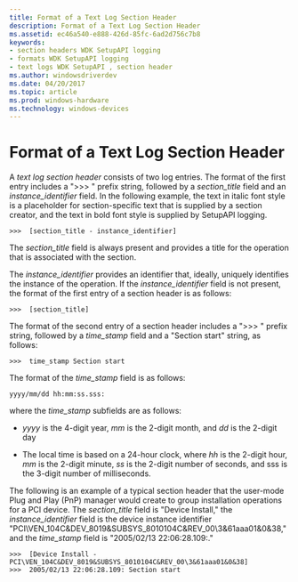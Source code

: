 ```yaml
---
title: Format of a Text Log Section Header
description: Format of a Text Log Section Header
ms.assetid: ec46a540-e888-426d-85fc-6ad2d756c7b8
keywords:
- section headers WDK SetupAPI logging
- formats WDK SetupAPI logging
- text logs WDK SetupAPI , section header
ms.author: windowsdriverdev
ms.date: 04/20/2017
ms.topic: article
ms.prod: windows-hardware
ms.technology: windows-devices
---
```


# Format of a Text Log Section Header


A *text log section header* consists of two log entries. The format of the first entry includes a "&gt;&gt;&gt; " prefix string, followed by a *section\_title* field and an *instance\_identifier* field. In the following example, the text in italic font style is a placeholder for section-specific text that is supplied by a section creator, and the text in bold font style is supplied by SetupAPI logging.

```
>>>  [section_title - instance_identifier] 
```

The *section\_title* field is always present and provides a title for the operation that is associated with the section.

The *instance\_identifier* provides an identifier that, ideally, uniquely identifies the instance of the operation. If the *instance\_identifier* field is not present, the format of the first entry of a section header is as follows:

```
>>>  [section_title] 
```

The format of the second entry of a section header includes a "&gt;&gt;&gt; " prefix string, followed by a *time\_stamp* field and a "Section start" string, as follows:

```
>>>  time_stamp Section start
```

The format of the *time\_stamp* field is as follows:

```
yyyy/mm/dd hh:mm:ss.sss:
```

where the *time\_stamp* subfields are as follows:

-   *yyyy* is the 4-digit year, *mm* is the 2-digit month, and *dd* is the 2-digit day

-   The local time is based on a 24-hour clock, where *hh* is the 2-digit hour, *mm* is the 2-digit minute, *ss* is the 2-digit number of seconds, and sss is the 3-digit number of milliseconds.

The following is an example of a typical section header that the user-mode Plug and Play (PnP) manager would create to group installation operations for a PCI device. The *section\_title* field is "Device Install," the *instance\_identifier* field is the device instance identifier "PCI\\VEN\_104C&DEV\_8019&SUBSYS\_8010104C&REV\_00\\3&61aaa01&0&38," and the *time\_stamp* field is "2005/02/13 22:06:28.109:."

```
>>>  [Device Install - PCI\VEN_104C&DEV_8019&SUBSYS_8010104C&REV_00\3&61aaa01&0&38]
>>>  2005/02/13 22:06:28.109: Section start
```

 

 





